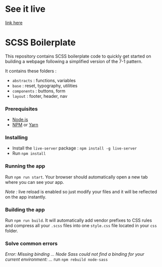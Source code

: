 # See it live

[link here](https://francky.ranja.gitlab.io/about/)

# SCSS Boilerplate

This repository contains SCSS boilerplate code to quickly get started on building a webpage following a simplified version of the 7-1 pattern.

It contains these folders : 

- `abstracts` : functions, variables
- `base` : reset, typography, utilities
- `components` : buttons, form
- `layout` : footer, header, nav

### Prerequisites

* [Node.js](https://nodejs.org/en/)
* [NPM](https://www.npmjs.com/) or [Yarn](https://yarnpkg.com/lang/en/)

### Installing

- Install the `live-server` package : `npm install -g live-server`
- Run `npm install`

### Running the app

Run `npm run start`. Your browser should automatically open a new tab where you can see your app.

*Note :* live reload is enabled so just modify your files and it will be reflected on the app instantly.

### Building the app

Run `npm run build`. It will automatically add vendor prefixes to CSS rules and compress all your `.scss` files into one `style.css` file located in your `css` folder.

### Solve common errors

*Error: Missing binding ...*
*Node Sass could not find a binding for your current environment: ...*
run `npm rebuild node-sass`

